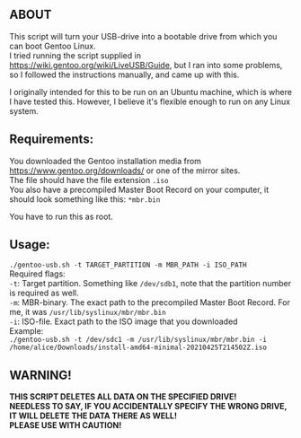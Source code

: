 
## ABOUT
This script will turn your USB-drive into a bootable drive from which you can boot Gentoo Linux.  
I tried running the script supplied in https://wiki.gentoo.org/wiki/LiveUSB/Guide, but I ran into some problems, so I followed the instructions manually, and came up with this.  

I originally intended for this to be run on an Ubuntu machine, which is where I have tested this. However, I believe it's flexible enough to run on any Linux system.  

## Requirements:
You downloaded the Gentoo installation media from https://www.gentoo.org/downloads/ or one of the mirror sites.   
The file should have the file extension `.iso`   
You also have a precompiled Master Boot Record on your computer, it should look something like this: `*mbr.bin`   

You have to run this as root.    

## Usage:
`./gentoo-usb.sh -t TARGET_PARTITION -m MBR_PATH -i ISO_PATH`   
Required flags:   
`-t`: Target partition. Something like `/dev/sdb1`, note that the partition number is required as well.  
`-m`: MBR-binary. The exact path to the precompiled Master Boot Record. For me, it was `/usr/lib/syslinux/mbr/mbr.bin`   
`-i`: ISO-file. Exact path to the ISO image that you downloaded   
Example:   
`./gentoo-usb.sh -t /dev/sdc1 -m /usr/lib/syslinux/mbr/mbr.bin -i /home/alice/Downloads/install-amd64-minimal-20210425T214502Z.iso`    




## WARNING! 
**THIS SCRIPT DELETES ALL DATA ON THE SPECIFIED DRIVE!**    
**NEEDLESS TO SAY, IF YOU ACCIDENTALLY SPECIFY THE WRONG DRIVE, IT WILL DELETE THE DATA THERE AS WELL!**    
**PLEASE USE WITH CAUTION!**    
